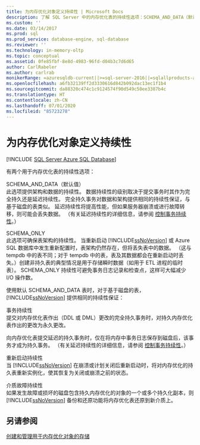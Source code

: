 ```yaml
---
title: 为内存优化对象定义持续性 | Microsoft Docs
description: 了解 SQL Server 中的内存优化表的持续性选项：SCHEMA_AND_DATA（默认）和 SCHEMA_ONLY。
ms.custom: ''
ms.date: 03/14/2017
ms.prod: sql
ms.prod_service: database-engine, sql-database
ms.reviewer: ''
ms.technology: in-memory-oltp
ms.topic: conceptual
ms.assetid: 0fe85fbf-8e8d-4983-96fd-d04b3c7d6d65
author: CarlRabeler
ms.author: carlrab
monikerRange: =azuresqldb-current||>=sql-server-2016||=sqlallproducts-allversions||>=sql-server-linux-2017||=azuresqldb-mi-current
ms.openlocfilehash: a6fb32139ff2d3330616d842b092dac13ec1f1b4
ms.sourcegitcommit: da88320c474c1c9124574f90d549c50ee3387b4c
ms.translationtype: HT
ms.contentlocale: zh-CN
ms.lasthandoff: 07/01/2020
ms.locfileid: "85723278"
---
```

# <a name="defining-durability-for-memory-optimized-objects"></a>为内存优化对象定义持续性
[!INCLUDE [SQL Server Azure SQL Database](../../includes/applies-to-version/sql-asdb.md)]

  有两个用于内存优化表的持续性选项：  
  
 SCHEMA_AND_DATA（默认值）  
 此选项提供架构和数据的持续性。 数据持续性的级别取决于提交事务时其作为完全持久还是延迟持续性。 完全持久事务对数据和架构提供相同的持续性保证，与基于磁盘的表类似。 延迟持续性将提高性能，但如果服务器崩溃或进行故障转移，则可能会丢失数据。 （有关延迟持续性的详细信息，请参阅 [控制事务持续性](../../relational-databases/logs/control-transaction-durability.md)。）  
  
 SCHEMA_ONLY  
 此选项可确保表架构的持续性。 当重新启动 [!INCLUDE[ssNoVersion](../../includes/ssnoversion-md.md)] 或 Azure SQL 数据库中发生重新配置时，表架构仍然存在，但将丢失表中的数据。 （这与 tempdb 中的表不同；对于 tempdb 中的表，表及其数据都会在重新启动时丢失。）创建非持久表的典型情况是用于存储瞬时数据（如用于 ETL 进程的临时表）。 SCHEMA_ONLY 持续性可避免事务日志记录和检查点，这样可大幅减少 I/O 操作数。  
  
 使用默认 SCHEMA_AND_DATA 表时，对于基于磁盘的表， [!INCLUDE[ssNoVersion](../../includes/ssnoversion-md.md)] 提供相同的持续性保证：  
  
 事务持续性  
 提交对内存优化表作出（DDL 或 DML）更改的完全持久事务时，对持久内存优化表作出的更改为永久更改。  
  
 向内存优化表提交延迟的持久事务时，仅在将内存中事务日志保存到磁盘后，该事务才成为持久事务。 （有关延迟持续性的详细信息，请参阅 [控制事务持续性](../../relational-databases/logs/control-transaction-durability.md)。）  
  
 重新启动持续性  
 当 [!INCLUDE[ssNoVersion](../../includes/ssnoversion-md.md)] 在崩溃或计划关闭后重新启动时，将对内存优化的持久表重新实例化，使其恢复为关闭或崩溃之前的状态。  
  
 介质故障持续性  
 如果发生故障或损坏的磁盘包含持久内存优化的对象的一个或多个持久化副本，则 [!INCLUDE[ssNoVersion](../../includes/ssnoversion-md.md)] 备份和还原功能将内存优化表还原到新介质上。  
  
## <a name="see-also"></a>另请参阅  
 [创建和管理用于内存优化对象的存储](../../relational-databases/in-memory-oltp/creating-and-managing-storage-for-memory-optimized-objects.md)  
  
  
